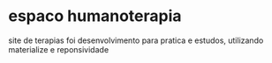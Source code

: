 # espaco humanoterapia
site de terapias
foi desenvolvimento para pratica e estudos, utilizando materialize e reponsividade
